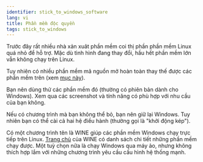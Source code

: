 ```yaml
---
identifier: stick_to_windows_software
lang: vi
title: Phần mềm độc quyền
tags: stick_to_windows
---
```


Trước đây rất nhiều nhà xản xuât phần mềm coi thị phần phần mềm Linux quá nhỏ 
để hỗ trợ. Mặc dù tình hình đang thay đổi, hầu hết phần mềm lớn vẫn không chạy trên Linux.

Tuy nhiên có nhiều phần mềm mã nguồn mở hoàn toàn thay thế được các phần mềm trên (xem <a href="/items/warez">mục này</a>).

Bạn nên dùng thử các phần mềm đó (thường có phiên bản dành cho Windows). Xem qua 
các screenshot và tính năng có phù hợp với nhu cầu của bạn không.

Nếu có chương trình mà bạn không thể bỏ, bạn nên giữ lại Windows. Tuy nhiên bạn 
có thể cài cả hai hệ điều hành (thường gọi là "khởi động kép").

Có một chương trình tên là WINE giúp các phần mềm Windows chạy trực tiếp trên Linux. 
<a href="http://www.winehq.org">Trang chủ</a> của WINE có danh sách chi tiết những phần mềm chạy được. 
Một tuỳ chọn nữa là chạy Windows qua máy ảo, nhưng không thích hợp lắm với những chương 
trình yêu cầu cấu hình hệ thống mạnh.

